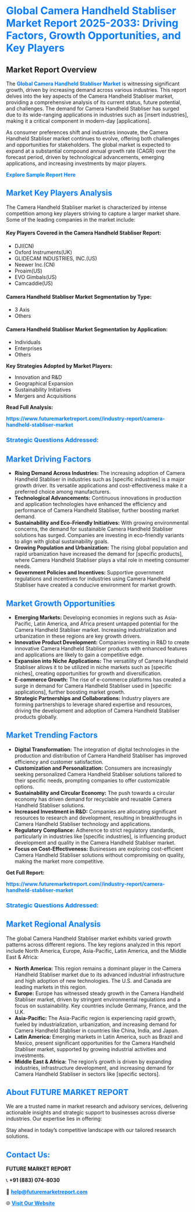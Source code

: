 <h1 style="color: #007BFF;">Global Camera Handheld Stabliser Market Report 2025-2033: Driving Factors, Growth Opportunities, and Key Players</h1>

<section id="overview">
<h2>Market Report Overview</h2>
<p>The <a href="https://www.futuremarketreport.com//industry-report/camera-handheld-stabliser-market" style="color: #007BFF; text-decoration: none;"><strong>Global Camera Handheld Stabliser Market</strong></a> is witnessing significant growth, driven by increasing demand across various industries. This report delves into the key aspects of the Camera Handheld Stabliser market, providing a comprehensive analysis of its current status, future potential, and challenges. The demand for Camera Handheld Stabliser has surged due to its wide-ranging applications in industries such as [insert industries], making it a critical component in modern-day [applications].</p>
<p>As consumer preferences shift and industries innovate, the Camera Handheld Stabliser market continues to evolve, offering both challenges and opportunities for stakeholders. The global market is expected to expand at a substantial compound annual growth rate (CAGR) over the forecast period, driven by technological advancements, emerging applications, and increasing investments by major players.</p>
</section>

<section id="overview">
<p><a href="https://www.futuremarketreport.com//request-sample/reportId=76776" style="color: #007BFF; text-decoration: none;"><strong>Explore Sample Report Here</strong></a></p>
</section>

<section id="key-players">
<h2 style="color: #007BFF;">Market Key Players Analysis</h2>
<p>The Camera Handheld Stabliser market is characterized by intense competition among key players striving to capture a larger market share. Some of the leading companies in the market include:</p>
<h4>Key Players Covered in the Camera Handheld Stabliser Report:</h4>
<ul><li>DJI(CN)</li><li>Oxford Instruments(UK)</li><li>GLIDECAM INDUSTRIES, INC.(US)</li><li>Neewer Inc.(CN)</li><li>Proaim(US)</li><li>EVO Gimbals(US)</li><li>Camcaddie(US)</li></ul>
<h4>Camera Handheld Stabliser Market Segmentation by Type:</h4>
<ul><li>3 Axis</li><li>Others</li></ul>

<h4>Camera Handheld Stabliser Market Segmentation by Application:</h4>
<ul><li>Individuals</li><li>Enterprises</li><li>Others</li></ul>
<p><strong>Key Strategies Adopted by Market Players:</strong></p>
<ul>
<li>Innovation and R&D</li>
<li>Geographical Expansion</li>
<li>Sustainability Initiatives</li>
<li>Mergers and Acquisitions</li>
</ul>
</section>

<section>
<p><strong>Read Full Analysis: </strong></p><a href="https://www.futuremarketreport.com//industry-report/camera-handheld-stabliser-market" style="color: #007BFF; text-decoration: none;"><strong>https://www.futuremarketreport.com//industry-report/camera-handheld-stabliser-market</strong></a>
<h3 style="color: #007BFF;">Strategic Questions Addressed:</h3>
</section>

<section id="driving-factors">
<h2 style="color: #007BFF;">Market Driving Factors</h2>
<ul>
<li><strong>Rising Demand Across Industries:</strong> The increasing adoption of Camera Handheld Stabliser in industries such as [specific industries] is a major growth driver. Its versatile applications and cost-effectiveness make it a preferred choice among manufacturers.</li>
<li><strong>Technological Advancements:</strong> Continuous innovations in production and application technologies have enhanced the efficiency and performance of Camera Handheld Stabliser, further boosting market demand.</li>
<li><strong>Sustainability and Eco-Friendly Initiatives:</strong> With growing environmental concerns, the demand for sustainable Camera Handheld Stabliser solutions has surged. Companies are investing in eco-friendly variants to align with global sustainability goals.</li>
<li><strong>Growing Population and Urbanization:</strong> The rising global population and rapid urbanization have increased the demand for [specific products], where Camera Handheld Stabliser plays a vital role in meeting consumer needs.</li>
<li><strong>Government Policies and Incentives:</strong> Supportive government regulations and incentives for industries using Camera Handheld Stabliser have created a conducive environment for market growth.</li>
</ul>
</section>

<section id="growth-opportunities">
<h2 style="color: #007BFF;">Market Growth Opportunities</h2>
<ul>
<li><strong>Emerging Markets:</strong> Developing economies in regions such as Asia-Pacific, Latin America, and Africa present untapped potential for the Camera Handheld Stabliser market. Increasing industrialization and urbanization in these regions are key growth drivers.</li>
<li><strong>Innovative Product Development:</strong> Companies investing in R&D to create innovative Camera Handheld Stabliser products with enhanced features and applications are likely to gain a competitive edge.</li>
<li><strong>Expansion into Niche Applications:</strong> The versatility of Camera Handheld Stabliser allows it to be utilized in niche markets such as [specific niches], creating opportunities for growth and diversification.</li>
<li><strong>E-commerce Growth:</strong> The rise of e-commerce platforms has created a surge in demand for Camera Handheld Stabliser used in [specific applications], further boosting market growth.</li>
<li><strong>Strategic Partnerships and Collaborations:</strong> Industry players are forming partnerships to leverage shared expertise and resources, driving the development and adoption of Camera Handheld Stabliser products globally.</li>
</ul>
</section>

<section id="trending-factors">
<h2 style="color: #007BFF;">Market Trending Factors</h2>
<ul>
<li><strong>Digital Transformation:</strong> The integration of digital technologies in the production and distribution of Camera Handheld Stabliser has improved efficiency and customer satisfaction.</li>
<li><strong>Customization and Personalization:</strong> Consumers are increasingly seeking personalized Camera Handheld Stabliser solutions tailored to their specific needs, prompting companies to offer customizable options.</li>
<li><strong>Sustainability and Circular Economy:</strong> The push towards a circular economy has driven demand for recyclable and reusable Camera Handheld Stabliser solutions.</li>
<li><strong>Increased Investment in R&D:</strong> Companies are allocating significant resources to research and development, resulting in breakthroughs in Camera Handheld Stabliser technology and applications.</li>
<li><strong>Regulatory Compliance:</strong> Adherence to strict regulatory standards, particularly in industries like [specific industries], is influencing product development and quality in the Camera Handheld Stabliser market.</li>
<li><strong>Focus on Cost-Effectiveness:</strong> Businesses are exploring cost-efficient Camera Handheld Stabliser solutions without compromising on quality, making the market more competitive.</li>
</ul>
</section>

<section>
<p><strong>Get Full Report: </strong></p><a href="https://www.futuremarketreport.com//industry-report/camera-handheld-stabliser-market" style="color: #007BFF; text-decoration: none;"><strong>https://www.futuremarketreport.com//industry-report/camera-handheld-stabliser-market</strong></a>
<h3 style="color: #007BFF;">Strategic Questions Addressed:</h3>
</section>


<section id="regional-analysis">
<h2 style="color: #007BFF;">Market Regional Analysis</h2>
<p>The global Camera Handheld Stabliser market exhibits varied growth patterns across different regions. The key regions analyzed in this report include North America, Europe, Asia-Pacific, Latin America, and the Middle East & Africa:</p>
<ul>
<li><strong>North America:</strong> This region remains a dominant player in the Camera Handheld Stabliser market due to its advanced industrial infrastructure and high adoption of new technologies. The U.S. and Canada are leading markets in this region.</li>
<li><strong>Europe:</strong> Europe has witnessed steady growth in the Camera Handheld Stabliser market, driven by stringent environmental regulations and a focus on sustainability. Key countries include Germany, France, and the U.K.</li>
<li><strong>Asia-Pacific:</strong> The Asia-Pacific region is experiencing rapid growth, fueled by industrialization, urbanization, and increasing demand for Camera Handheld Stabliser in countries like China, India, and Japan.</li>
<li><strong>Latin America:</strong> Emerging markets in Latin America, such as Brazil and Mexico, present significant opportunities for the Camera Handheld Stabliser market, supported by growing industrial activities and investments.</li>
<li><strong>Middle East & Africa:</strong> The region’s growth is driven by expanding industries, infrastructure development, and increasing demand for Camera Handheld Stabliser in sectors like [specific sectors].</li>
</ul>
</section>

<footer>
<h2 style="color: #007BFF;">About FUTURE MARKET REPORT</h2>
<p>We are a trusted name in market research and advisory services, delivering actionable insights and strategic support to businesses across diverse industries. Our expertise lies in offering:</p>

<p>Stay ahead in today’s competitive landscape with our tailored research solutions.</p>

<h2 style="color: #007BFF;">Contact Us:</h2>
<p><strong>FUTURE MARKET REPORT</strong></p>
<p>📞 <strong>+91 (883) 074-8030</strong></p>
<p>📧 <strong><a href="mailto:help@futuremarketreport.com" style="color: #007BFF;">help@futuremarketreport.com</a></strong></p>
<p>🌐 <strong><a href="https://www.futuremarketreport.com/" style="color: #007BFF;">Visit Our Website</a></strong></p>
</footer>